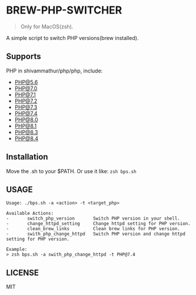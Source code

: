 # BREW-PHP-SWITCHER
> Only for MacOS(zsh).

A simple script to switch PHP versions(brew installed). 
## Supports
PHP in shivammathur/php/php, include:
* PHP@5.6
* PHP@7.0
* PHP@7.1
* PHP@7.2
* PHP@7.3
* PHP@7.4
* PHP@8.0
* PHP@8.1
* PHP@8.3
* PHP@8.4

## Installation
Move the .sh to your $PATH.
Or use it like:
`zsh bps.sh` 
## USAGE
```
Usage: ./bps.sh -a <action> -t <target_php>

Available Actions:
-       switch_php_version       Switch PHP version in your shell.
-       change_httpd_setting     Change httpd setting for PHP version.
-       clean_brew_links         Clean brew links for PHP version.
-       swith_php_change_httpd   Switch PHP version and change httpd setting for PHP version.

Example:
> zsh bps.sh -a swith_php_change_httpd -t PHP@7.4
```

## LICENSE
MIT
